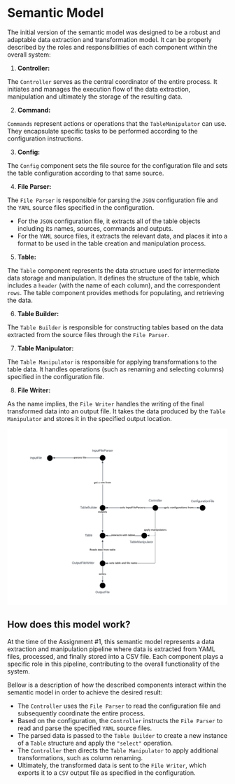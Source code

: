# Semantic Model

The initial version of the semantic model was designed to be a robust and adaptable data extraction and transformation model.
It can be properly described by the roles and responsibilities of each component within the overall system:

1. **Controller:**
   
The `Controller` serves as the central coordinator of the entire process. It initiates and manages the execution flow of the data extraction, manipulation and ultimately the storage of the resulting data.

2. **Command:**

`Commands` represent actions or operations that the `TableManipulator` can use. They encapsulate specific tasks to be performed according to the configuration instructions.

3. **Config:**

The `Config` component sets the file source for the configuration file and sets the table configuration according to that same source.

4. **File Parser:**

The `File Parser` is responsible for parsing the `JSON` configuration file and the `YAML` source files specified in the configuration.
- For the `JSON` configuration file, it extracts all of the table objects including its names, sources, commands and outputs.
- For the `YAML` source files, it extracts the relevant data, and places it into a format to be used in the table creation and manipulation process.

5. **Table:**

The `Table` component represents the data structure used for intermediate data storage and manipulation. It defines the structure of the table, which includes a `header` (with the name of each column), and the correspondent `rows`. The table component provides methods for populating, and retrieving the data.

6. **Table Builder:**

The `Table Builder` is responsible for constructing tables based on the data extracted from the source files through the `File Parser`.

7. **Table Manipulator:**

The `Table Manipulator` is responsible for applying transformations to the table data. It handles operations (such as renaming and selecting columns) specified in the configuration file.

8. **File Writer:**

As the name implies, the `File Writer` handles the writing of the final transformed data into an output file. It takes the data produced by the `Table Manipulator` and stores it in the specified output location.

![](docs/images/Semantic%20Model.png)

## How does this model work?

At the time of the Assignment #1, this semantic model represents a data extraction and  manipulation pipeline where data is extracted from YAML files, processed, and finally stored into a CSV file. Each component plays a specific role in this pipeline, contributing to the overall functionality of the system.

Bellow is a description of how the described components interact within the semantic model in order to achieve the desired result:

- The `Controller` uses the `File Parser` to read the configuration file and subsequently coordinate the entire process.
- Based on the configuration, the `Controller` instructs the `File Parser` to read and parse the specified `YAML` source files.
- The parsed data is passed to the `Table Builder` to create a new instance of a `Table` structure and apply the `"select"` operation.
- The `Controller` then directs the `Table Manipulator` to apply additional transformations, such as column renaming.
- Ultimately, the transformed data is sent to the `File Writer`, which exports it to a `CSV` output file as specified in the configuration.
